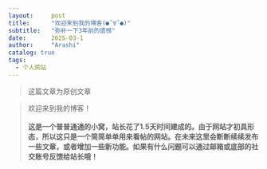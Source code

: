 ```yaml
---
layout:     post
title:      "欢迎来到我的博客(●ˇ∀ˇ●)"
subtitle:   "弥补一下3年前的遗憾"
date:       2025-03-1 
author:     "Arashi"
catalog: true
tags:
  - 个人网站
---
```


> 这篇文章为原创文章

<div>
    <blockquote>欢迎来到我的博客！
    <br>
    <br><b>这是一个普普通通的小窝，站长花了1.5天时间建成的。由于网站才初具形态，所以这只是一个简简单单用来看帖的网站。在未来这里会断断续续发布一些文章，或者增加一些新功能。如果有什么问题可以通过邮箱或底部的社交账号反馈给站长哦！
</b>





